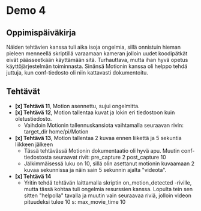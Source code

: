 # Demo 4

## Oppimispäiväkirja
Näiden tehtävien kanssa tuli aika isoja ongelmia, sillä onnistuin hieman pieleen
menneellä skriptillä varaamaan kameran jolloin uudet koodipätkät eivät päässeetkään
käyttämään sitä. Turhauttava, mutta ihan hyvä opetus käyttöjärjestelmän toiminnasta.
Sinänsä Motionin kanssa oli helppo tehdä juttuja, kun conf-tiedosto oli niin
kattavasti dokumentoitu.

## Tehtävät
- **[x] Tehtävä 11**, Motion asennettu, sujui ongelmitta.
- **[x] Tehtävä 12**, Motion tallentaa kuvat ja lokin eri tiedostoon kuin oletustiedosto.
  - Vaihdoin Motionin tallennuskansiota vaihtamalla seuraavan rivin:
target_dir home/pi/Motion
- **[x] Tehtävä 13**, Motion tallentaa 2 kuvaa ennen liikettä ja 5 sekuntia
liikkeen jälkeen
  - Tässä tehtävässä Motionin dokumentaatio oli hyvä apu. Muutin conf-tiedostosta
seuraavat rivit:
pre_capture 2
post_capture 10
  - Jälkimmäisessä luku on 10, sillä olin asettanut motionin kuvaamaan 2 kuvaa
sekunnissa ja näin sain 5 sekunnin ajalta "videota".
- **[x] Tehtävä 14**
  - Yritin tehdä tehtävän laittamalla skriptin on_motion_detected -riville, mutta
tässä kohtaa tuli ongelmia resurssien kanssa. Lopulta tein sen sitten "helpolla"
tavalla ja muutin vain seuraavaa riviä, jolloin videon pituudeksi tulee 10 s:
max_movie_time 10